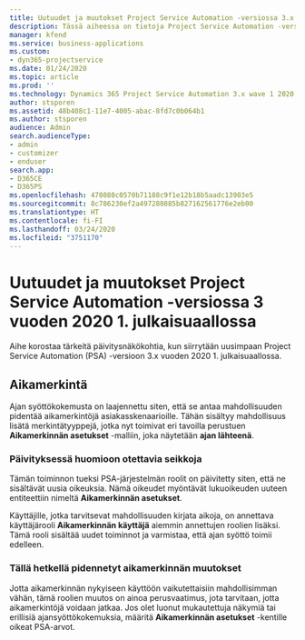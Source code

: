 ```yaml
---
title: Uutuudet ja muutokset Project Service Automation -versiossa 3.x vuoden 2020 1. julkaisuaallossa
description: Tässä aiheessa on tietoja Project Service Automation -version 3 uusista ja muuttuneista ominaisuuksista vuoden 2020 1. julkaisuaallossa.
manager: kfend
ms.service: business-applications
ms.custom:
- dyn365-projectservice
ms.date: 01/24/2020
ms.topic: article
ms.prod: ''
ms.technology: Dynamics 365 Project Service Automation 3.x wave 1 2020
author: stsporen
ms.assetid: 48b408c1-11e7-4005-abac-8fd7c0b064b1
ms.author: stsporen
audience: Admin
search.audienceType:
- admin
- customizer
- enduser
search.app:
- D365CE
- D365PS
ms.openlocfilehash: 478080c0570b71188c9f1e12b18b5aadc13903e5
ms.sourcegitcommit: 8c786230ef2a497280885b827162561776e2eb00
ms.translationtype: HT
ms.contentlocale: fi-FI
ms.lasthandoff: 03/24/2020
ms.locfileid: "3751170"
---
```

# <a name="whats-new-or-changed-in-project-service-automation-version-3-wave-1-2020"></a>Uutuudet ja muutokset Project Service Automation -versiossa 3 vuoden 2020 1. julkaisuaallossa
Aihe korostaa tärkeitä päivitysnäkökohtia, kun siirrytään uusimpaan Project Service Automation (PSA) -versioon 3.x vuoden 2020 1. julkaisuaallossa.

## <a name="time-entry"></a>Aikamerkintä
Ajan syöttökokemusta on laajennettu siten, että se antaa mahdollisuuden pidentää aikamerkintöjä asiakasskenaarioille. Tähän sisältyy mahdollisuus lisätä merkintätyyppejä, jotka nyt toimivat eri tavoilla perustuen **Aikamerkinnän asetukset** -malliin, joka näytetään **ajan lähteenä**.

### <a name="upgrade-consideration"></a>Päivityksessä huomioon otettavia seikkoja
Tämän toiminnon tueksi PSA-järjestelmän roolit on päivitetty siten, että ne sisältävät uusia oikeuksia. Nämä oikeudet myöntävät lukuoikeuden uuteen entiteettiin nimeltä **Aikamerkinnän asetukset**.

Käyttäjille, jotka tarvitsevat mahdollisuuden kirjata aikoja, on annettava käyttäjärooli **Aikamerkinnän käyttäjä** aiemmin annettujen roolien lisäksi. Tämä rooli sisältää uudet toiminnot ja varmistaa, että ajan syöttö toimii edelleen.

### <a name="currently-extended-time-entry-changes"></a>Tällä hetkellä pidennetyt aikamerkinnän muutokset
Jotta aikamerkinnän nykyiseen käyttöön vaikutettaisiin mahdollisimman vähän, tämä roolien muutos on ainoa perusvaatimus, jota tarvitaan, jotta aikamerkintöjä voidaan jatkaa. Jos olet luonut mukautettuja näkymiä tai erillisiä ajansyöttökokemuksia, määritä **Aikamerkinnän asetukset** -kentille oikeat PSA-arvot.
